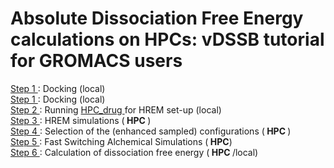 # Absolute Dissociation  Free Energy calculations on HPCs: vDSSB tutorial for GROMACS users  
<a href="step1.html"> Step 1 </a>: Docking  (local)     
<a href="step1.html"> Step 1 </a>: Docking  (local)     
<a href="step2.html"> Step 2 </a>: Running <a href="https://github.com/MauriceKarrenbrock/HPC_Drug"> HPC_drug <a/> for HREM set-up (local) <br>
  <a href="step3.html"> Step 3 </a>: HREM simulations (<b> HPC </b>)  <br>
  <a href="step4.html"> Step 4 </a>: Selection of the (enhanced sampled) configurations (<b> HPC </b>) <br>
  <a href="step5.html"> Step 5 </a>:  Fast Switching Alchemical Simulations (<b> HPC</b>)<br>
  <a href="step6.html"> Step 6 </a>:   Calculation of dissociation free energy (<b> HPC </b>/local)
